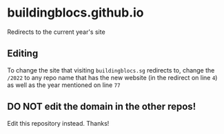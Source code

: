 # buildingblocs.github.io
Redirects to the current year's site

## Editing
To change the site that visiting `buildingblocs.sg` redirects to, change the `/2022` to any repo name that has the new website (in the redirect on line `4`) as well as the year mentioned on line `77`

## DO NOT edit the domain in the other repos! 
Edit this repository instead. Thanks!
